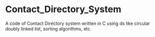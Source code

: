 # Contact_Directory_System
A code of Contact Directory system written in C using ds like circular doubly linked list, sorting algorithms, etc.
